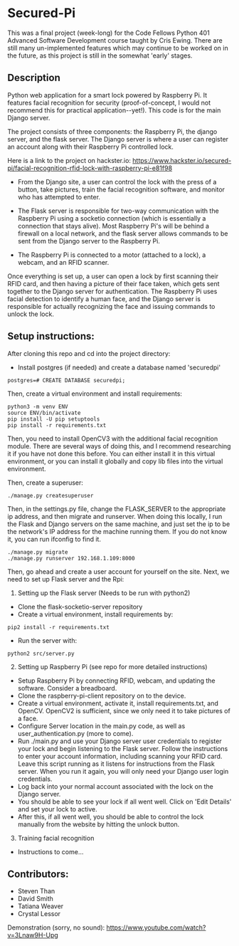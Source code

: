 # Secured-Pi

This was a final project (week-long) for the Code Fellows Python 401 Advanced Software Development
course taught by Cris Ewing.  There are still many un-implemented features which may continue
to be worked on in the future, as this project is still in the somewhat 'early' stages.

## Description
Python web application for a smart lock powered by Raspberry Pi.  It features facial recognition for
security (proof-of-concept, I would not recommend this for practical application--yet!).
This code is for the main Django server.

The project consists of three components:  the Raspberry Pi, the django server, and the flask server.
The Django server is where a user can register an account along with their Raspberry Pi controlled
lock.

Here is a link to the project on hackster.io:  https://www.hackster.io/secured-pi/facial-recognition-rfid-lock-with-raspberry-pi-e81f98

- From the Django site, a user can control the lock with the press of a button, take pictures, train
the facial recognition software, and monitor who has attempted to enter.

- The Flask server is responsible for two-way communication with the Raspberry Pi using a socketio
connection (which is essentially a connection that stays alive).  Most Raspberry Pi's will be
behind a firewall on a local network, and the flask server allows commands to be sent from the
Django server to the Raspberry Pi.

- The Raspberry Pi is connected to a motor (attached to a lock), a webcam, and an RFID scanner.

Once everything is set up, a user can open a lock by first scanning their RFID card, and then having
a picture of their face taken, which gets sent together to the Django server for authentication.
The Raspberry Pi uses facial detection to identify a human face, and the Django server is
responsible for actually recognizing the face and issuing commands to unlock the lock.

## Setup instructions:
After cloning this repo and cd into the project directory:

- Install postgres (if needed) and create a database named 'securedpi'
```
postgres=# CREATE DATABASE securedpi;
```

Then, create a virtual environment and install requirements:
```
python3 -m venv ENV
source ENV/bin/activate
pip install -U pip setuptools
pip install -r requirements.txt
```

Then, you need to install OpenCV3 with the additional facial recognition module.  There
are several ways of doing this, and I recommend researching it if you have not
done this before.  You can either install it in this virtual environment, or you can install it
globally and copy lib files into the virtual environment.

Then, create a superuser:
```
./manage.py createsuperuser
```

Then, in the settings.py file, change the FLASK_SERVER to the appropriate ip address, and then migrate and runserver.
When doing this locally, I run the Flask and Django servers on the same machine, and just set the ip
to be the network's IP address for the machine running them.  If you do not know it, you can run
ifconfig to find it.
```
./manage.py migrate
./manage.py runserver 192.168.1.109:8000
```

Then, go ahead and create a user account for yourself on the site.  Next,
we need to set up Flask server and the Rpi:


1) Setting up the Flask server (Needs to be run with python2)
- Clone the flask-socketio-server repository
- Create a virtual environment, install requirements by:
```
pip2 install -r requirements.txt
```
- Run the server with:
```
python2 src/server.py
```

2) Setting up Raspberry Pi (see repo for more detailed instructions)
- Setup Raspberry Pi by connecting RFID, webcam, and updating the software.  Consider a breadboard.
- Clone the raspberry-pi-client repository on to the device.
- Create a virtual environment, activate it, install requirements.txt, and OpenCV.  OpenCV2 is
sufficient, since we only need it to take pictures of a face.
- Configure Server location in the main.py code, as well as user_authentication.py (more to come).
- Run ./main.py and use your Django server user credentials to register your lock and begin
listening to the Flask server.  Follow the instructions to enter your account information,
including scanning your RFID card.  Leave this script running as it listens for instructions
from the Flask server.  When you run it again, you will only need your Django user login credentials.
- Log back into your normal account associated with the lock on the Django server.
- You should be able to see your lock if all went well.  Click on 'Edit Details' and set your lock
to active.
- After this, if all went well, you should be able to control the lock manually from the website by
hitting the unlock button.

3) Training facial recognition
- Instructions to come...


## Contributors:
* Steven Than
* David Smith
* Tatiana Weaver
* Crystal Lessor

Demonstration (sorry, no sound):
https://www.youtube.com/watch?v=3Lnaw9H-Upg
